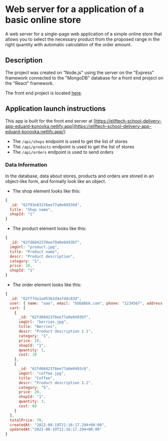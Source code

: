 # Web server for a application of a basic online store

A web server for a single-page web application of a simple online store that
allows you to select the necessary product from the proposed range in the right
quantity with automatic calculation of the order amount.

## Description

The project was created on "Node.js" using the server on the "Express" framework
connected to the "MongoDB" database for a front end project on the "React"
framework.

The front end project is located
[here](https://github.com/Eduard-Konovka/eliftech-school--delivery-app/).

## Application launch instructions

This app is built for the front end server at
[https://eliftech-school-delivery-app-eduard-konovka.netlify.app](https://eliftech-school-delivery-app-eduard-konovka.netlify.app/)

- The `/api/shops` endpoint is used to get the list of stores
- The `/api/products` endpoint is used to get the list of stores
- The `/api/orders` endpoint is used to send orders

### Data Information

In the database, data about stores, products and orders are stored in an
object-like form, and formally look like an object.

- The shop element looks like this:

```js
{
  _id: "62f93e03376ee77a0e04939d",
  title: "Shop name",
  shopId: "1"
}
```

- The product element looks like this:

```js
{
  _id: "62fd6842378ee79a0e0493bf",
  imgUrl: "product.jpg",
  title: "Product name",
  descr: "Product description",
  category: "1",
  price: 10,
  shopId: "1"
}
```

- The order element looks like this:

```js
{
  _id: "62fffda1ad5362d4afddc83d",
  user: { name: "aaa", email: "bbb@bbb.com", phone: "1234567", address: "ccc" },
  cart: [
    {
      _id: "62fd6842378ee77a0e0493bf",
      imgUrl: "berries.jpg",
      title: "Berries",
      descr: "Product description 1.1",
      category: "1",
      price: 10,
      shopId: "1",
      qwantity: 1,
      cost: 10
    },
    {
      _id: "62fd6842378ee77a0e0493c0",
      imgUrl: "coffee.jpg",
      title: "Coffee",
      descr: "Product description 1.2",
      category: "5",
      price: 20,
      shopId: "1",
      qwantity: 3,
      cost: 60
    }
  ],
  totalPrice: 70,
  createdAt: "2022-08-19T21:16:17.294+00:00",
  updatedAt:"2022-08-19T21:16:17.294+00:00"
}
```
